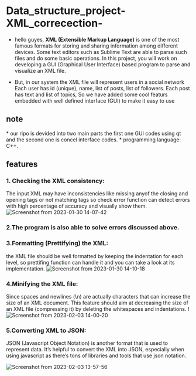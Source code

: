 # Data_structure_project-XML_correcection-

* hello guyes, **XML (Extensible Markup Language)** is one of the most famous formats for storing and sharing
information among different devices. Some text editors such as Sublime Text are able to parse
such files and do some basic operations. In this project, you will work on developing a GUI
(Graphical User Interface) based program to parse and visualize an XML file.

* But, in our system the XML file will represent users in a social network
Each user has id (unique), name, list of posts, list of followers.
Each post has text and list of topics, So we have added some cool featurs embedded with well defined interface (GUI) to make it easy to use

<h2>note</h2>
 * our ripo is devided into two main parts the first one GUI codes using qt and the second one is concel interface codes.
 * programming language: C++.

<h2> features </h2>

<h3> 1. Checking the XML consistency: </h3>

   The input XML may have inconsistencies like missing anyof the closing and opening tags or not matching tags so check error function can detect errors    with high percentage of accuracy and visually show them.
 ![Screenshot from 2023-01-30 14-07-42](https://user-images.githubusercontent.com/101834345/215473001-082e08b2-0851-4381-bbdb-ae1307e12d77.png)
   
<h3> 2.The program is also able to solve errors discussed above. </h3>

<h3> 3.Formatting (Prettifying) the XML: </h3>

  the XML file should be well formatted by keeping the indentation for each level, so prettifing function can handle it and you can take a look at its implementation.
  ![Screenshot from 2023-01-30 14-10-18](https://user-images.githubusercontent.com/101834345/215473331-bff4e910-6251-4b9a-ac8d-fcce387e9567.png)

<h3> 4.Minifying the XML file: </h3>

  Since spaces and newlines (\n) are actually characters that can increase the size of an XML document. This feature should aim at decreasing the size of an XML file (compressing it) by deleting the whitespaces and indentations.
  !![Screenshot from 2023-02-03 14-00-20](https://user-images.githubusercontent.com/101834345/216598518-44686267-df1e-4f19-bb6a-ff7f988ccc9d.png)


<h3> 5.Converting XML to JSON:</h3>

JSON (Javascript Object Notation) is another format that is used
to represent data. It’s helpful to convert the XML into JSON, especially when using
javascript as there’s tons of libraries and tools that use json notation.

![Screenshot from 2023-02-03 13-57-56](https://user-images.githubusercontent.com/101834345/216598144-9d59d516-3d25-4e19-b4a2-74afc33d8129.png)

